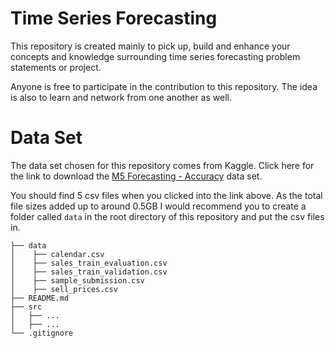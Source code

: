 # Time Series Forecasting

This repository is created mainly to pick up, build and enhance your concepts and knowledge surrounding time series forecasting problem statements or project.

Anyone is free to participate in the contribution to this repository. The idea is also to learn and network from one another as well.

# Data Set

The data set chosen for this repository comes from Kaggle. Click here for the link to download the [M5 Forecasting - Accuracy](https://www.kaggle.com/competitions/m5-forecasting-accuracy/data) data set.

You should find 5 csv files when you clicked into the link above. As the total file sizes added up to around 0.5GB I would recommend you to create a folder called `data` in the root directory of this repository and put the csv files in.


```
├── data
│    ├── calendar.csv
│    ├── sales_train_evaluation.csv
│    ├── sales_train_validation.csv
│    ├── sample_submission.csv
│    ├── sell_prices.csv
├── README.md
├── src
│   ├── ...
│   ├── ...
└── .gitignore
```
